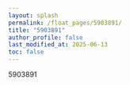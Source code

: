 ```yaml
---
layout: splash
permalink: /float_pages/5903891/
title: "5903891"
author_profile: false
last_modified_at: 2025-06-13
toc: false
---
```

 
5903891
